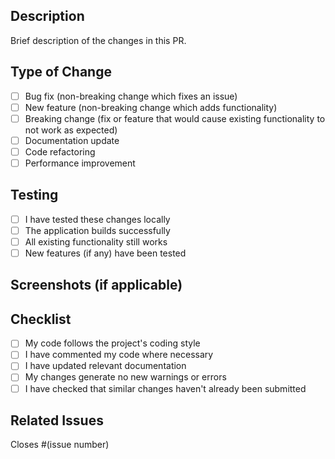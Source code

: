 ## Description
Brief description of the changes in this PR.

## Type of Change
- [ ] Bug fix (non-breaking change which fixes an issue)
- [ ] New feature (non-breaking change which adds functionality)  
- [ ] Breaking change (fix or feature that would cause existing functionality to not work as expected)
- [ ] Documentation update
- [ ] Code refactoring
- [ ] Performance improvement

## Testing
- [ ] I have tested these changes locally
- [ ] The application builds successfully
- [ ] All existing functionality still works
- [ ] New features (if any) have been tested

## Screenshots (if applicable)
<!-- Add screenshots here if the changes affect the UI -->

## Checklist
- [ ] My code follows the project's coding style
- [ ] I have commented my code where necessary
- [ ] I have updated relevant documentation
- [ ] My changes generate no new warnings or errors
- [ ] I have checked that similar changes haven't already been submitted

## Related Issues
Closes #(issue number)
